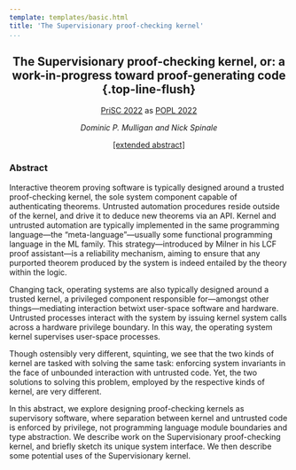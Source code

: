 ```yaml
---
template: templates/basic.html
title: 'The Supervisionary proof-checking kernel'
...
```


<div style="text-align: center;">

## The Supervisionary proof-checking kernel, or: a work-in-progress toward proof-generating code {.top-line-flush}

[PriSC 2022](https://popl22.sigplan.org/home/prisc-2022) as [POPL 2022](https://popl22.sigplan.org/)

_Dominic P. Mulligan and Nick Spinale_

[[extended abstract]](./supervisionary-prisc2022.pdf)

</div>

### Abstract

<!-- _Abstract._ -->

Interactive theorem proving software is typically designed around a trusted proof-checking kernel, the sole system component capable of authenticating theorems. Untrusted automation procedures reside outside of the kernel, and drive it to deduce new theorems via an API. Kernel and untrusted automation are typically implemented in the same programming language—the “meta-language”—usually some functional programming language in the ML family. This strategy—introduced by Milner in his LCF proof assistant—is a reliability mechanism, aiming to ensure that any purported theorem produced by the system is indeed entailed by the theory within the logic.

Changing tack, operating systems are also typically designed around a trusted kernel, a privileged component responsible for—amongst other things—mediating interaction betwixt user-space software and hardware. Untrusted processes interact with the system by issuing kernel system calls across a hardware privilege boundary. In this way, the operating system kernel supervises user-space processes.

Though ostensibly very different, squinting, we see that the two kinds of kernel are tasked with solving the same task: enforcing system invariants in the face of unbounded interaction with untrusted code. Yet, the two solutions to solving this problem, employed by the respective kinds of kernel, are very different.

In this abstract, we explore designing proof-checking kernels as supervisory software, where separation between kernel and untrusted code is enforced by privilege, not programming language module boundaries and type abstraction. We describe work on the Supervisionary proof-checking kernel, and briefly sketch its unique system interface. We then describe some potential uses of the Supervisionary kernel.
